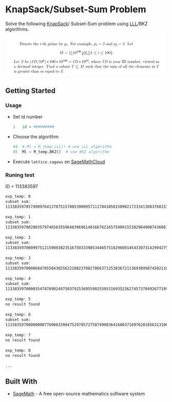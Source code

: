 # KnapSack/Subset-Sum Problem

Solve the following [KnapSack](https://en.wikipedia.org/wiki/Knapsack_problem)/ Subset-Sum problem using [LLL](https://en.wikipedia.org/wiki/Lenstra%E2%80%93Lenstra%E2%80%93Lov%C3%A1sz_lattice_basis_reduction_algorithm)/BKZ algorithms.

![problem description image is not supported](problem.jpg)

## Getting Started

### Usage

- Set id number

    ```python
    1   id = #########
    ```

- Choose the algorithm

    ```python
    44  # Ml = M_temp.LLL() # use LLL algorithm
    45  Ml = M_temp.BKZ()  # use BKZ algorithm
    ```

- Execute `lattice.sagews` on [SageMathCloud](http://www.sagemath.org/)

### Runing test

ID = 113383597

```text
exp_temp: 0
subset sum: 1133835970574909764137075157805390095711178418581509021723341360376815356433900487050242116227726080091

exp_temp: 1
subset sum: 1133835970020835797465835596483969614816676216575909155382964900743606109161125821898138868027004051132

exp_temp: 2
subset sum: 1133835970009975121508938235167503339853446575182966014543307314299427584526047696339528947641104411889

exp_temp: 3
subset sum: 1133835970000684705584365562218823708278663712538367211369389987450211047543551686579545864776926946404

exp_temp: 4
subset sum: 1133835970000354787690249750379253695590255953169352362745737049267719957140857840871671687073832125747

exp_temp: 5
no result found

exp_temp: 6
subset sum: 1133835970000000077600833904752978572758799083641680371697620185631310614285282052850555308240321085095

exp_temp: 7
no result found

exp_temp: 8
no result found

...
```

## Built With

- [SageMath](http://www.sagemath.org/http://www.sagemath.org/) - A free open-source mathematics software system
